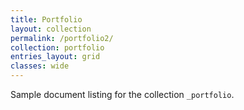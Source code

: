 ```yaml
---
title: Portfolio
layout: collection
permalink: /portfolio2/
collection: portfolio
entries_layout: grid
classes: wide
---
```


Sample document listing for the collection `_portfolio`.
